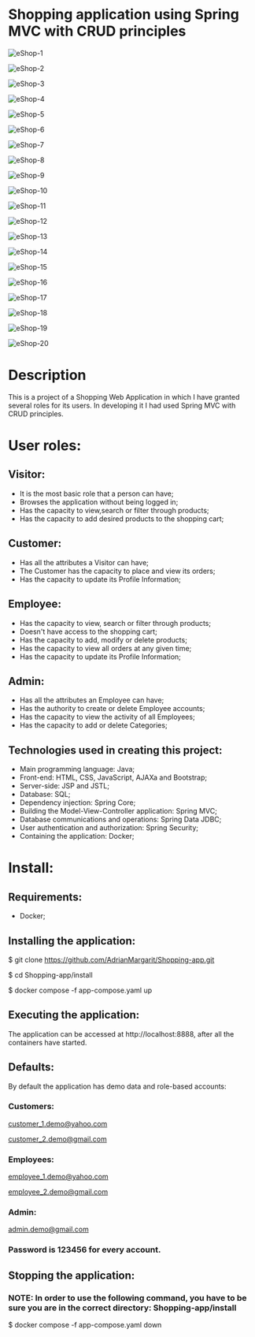 # Shopping application using Spring MVC with CRUD principles

![eShop-1](https://user-images.githubusercontent.com/96662075/204269970-c414aa5d-a3f4-4fac-a4c1-db6abef6e526.jpg)

![eShop-2](https://user-images.githubusercontent.com/96662075/204269973-2c087bec-f09f-4115-a856-128b430df069.jpg)

![eShop-3](https://user-images.githubusercontent.com/96662075/204269977-7293cf78-be63-4eb3-bd84-37dff71a9942.jpg)

![eShop-4](https://user-images.githubusercontent.com/96662075/204269978-4b1166c7-864a-4219-b489-3006d79abb38.jpg)

![eShop-5](https://user-images.githubusercontent.com/96662075/204269981-662d77f1-c54e-4f58-b1c9-3d591a36ae71.jpg)

![eShop-6](https://user-images.githubusercontent.com/96662075/204269982-a45bcd4a-4a2b-4061-a037-bfdd1255cbae.jpg)

![eShop-7](https://user-images.githubusercontent.com/96662075/204269984-75b74c11-be14-423d-9d89-04a0119326eb.jpg)

![eShop-8](https://user-images.githubusercontent.com/96662075/204269985-fcaf2517-0ca9-4467-9576-e36409e8805e.jpg)

![eShop-9](https://user-images.githubusercontent.com/96662075/204269986-e2f582fa-618e-43a2-af31-92e286a4d4b4.jpg)

![eShop-10](https://user-images.githubusercontent.com/96662075/204269987-de0d3da4-f70b-427a-8870-19a7b1cbf8ef.jpg)

![eShop-11](https://user-images.githubusercontent.com/96662075/204269988-c0162513-2cde-4405-8e73-1505f9106908.jpg)

![eShop-12](https://user-images.githubusercontent.com/96662075/204269989-052d55bc-470a-4723-ba69-77c48de29cc5.jpg)

![eShop-13](https://user-images.githubusercontent.com/96662075/204269992-b20766f5-831b-4399-b698-c303d2e4c7fd.jpg)

![eShop-14](https://user-images.githubusercontent.com/96662075/204269994-3b5d391f-73d6-453c-b671-d7771053fefa.jpg)

![eShop-15](https://user-images.githubusercontent.com/96662075/204269996-ed3c6d3f-8b25-428e-baee-91abcde6275e.jpg)

![eShop-16](https://user-images.githubusercontent.com/96662075/204269998-a9c73c97-1667-4abb-8939-f8b4874f7d78.jpg)

![eShop-17](https://user-images.githubusercontent.com/96662075/204269999-921c732a-2b96-411e-9078-3696a95e3879.jpg)

![eShop-18](https://user-images.githubusercontent.com/96662075/204270000-89a1e08c-e24d-47f3-b3d0-7aed51ad993b.jpg)

![eShop-19](https://user-images.githubusercontent.com/96662075/204270004-06645e4e-6227-4da6-9d77-ce49d81c8dfa.jpg)

![eShop-20](https://user-images.githubusercontent.com/96662075/204270005-ebd59637-7d01-4a2d-8535-641618efd213.jpg)

# Description

This is a project of a Shopping Web Application in which I have granted several roles for its users. In developing it I had used Spring MVC with CRUD principles. 

# User roles:

## Visitor:

- It is the most basic role that a person can have;
- Browses the application without being logged in;
- Has the capacity to view,search or filter through products;
- Has the capacity to add desired products to the shopping cart;

## Customer:

- Has all the attributes a Visitor can have;
- The Customer has the capacity to place and view its orders;
- Has the capacity to update its Profile Information;

## Employee:

- Has the capacity to view, search or filter through products;
- Doesn't have access to the shopping cart;
- Has the capacity to add, modify or delete products;
- Has the capacity to view all orders at any given time;
- Has the capacity to update its Profile Information;

## Admin:

- Has all the attributes an Employee can have;
- Has the authority to create or delete Employee accounts;
- Has the capacity to view the activity of all Employees;
- Has the capacity to add or delete Categories;

## Technologies used in creating this project:

- Main programming language: Java;
- Front-end: HTML, CSS, JavaScript, AJAXa and Bootstrap;
- Server-side: JSP and JSTL;
- Database: SQL;
- Dependency injection: Spring Core;
- Building the Model-View-Controller application: Spring MVC;
- Database communications and operations: Spring Data JDBC;
- User authentication and authorization: Spring Security;
- Containing the application: Docker;

# Install:

## Requirements:

- Docker;

## Installing the application:

$ git clone https://github.com/AdrianMargarit/Shopping-app.git

$ cd Shopping-app/install

$ docker compose -f app-compose.yaml up

## Executing the application:

The application can be accessed at http://localhost:8888, after all the containers have started.

## Defaults:

By default the application has demo data and role-based accounts:

### Customers:

customer_1.demo@yahoo.com

customer_2.demo@gmail.com

### Employees:

employee_1.demo@yahoo.com

employee_2.demo@gmail.com

### Admin:

admin.demo@gmail.com

### Password is 123456 for every account.

## Stopping the application:

### NOTE: In order to use the following command, you have to be sure you are in the correct directory: Shopping-app/install

$ docker compose -f app-compose.yaml down
